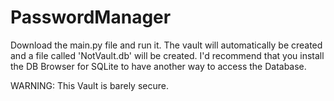 # PasswordManager
Download the main.py file and run it. The vault will automatically be created and a file called 'NotVault.db' will be created. 
I'd recommend that you install the DB Browser for SQLite to have another way to access the Database.

WARNING: This Vault is barely secure. 
